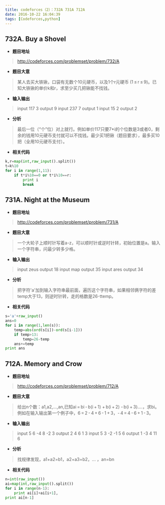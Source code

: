 ```yaml
---
title: codeforces（2）：732A 731A 712A
date: 2016-10-22 16:04:39
tags: [Codeforces,python]
---
```


## 732A. Buy a Shovel

- **题目地址**
>http://codeforces.com/problemset/problem/732/A

- **题目大意**
>某人去买大铁锹，口袋有无数个10元硬币，以及1个r元硬币 (1 ≤ r ≤ 9)。已知大铁锹的单价k和r，求至少买几把锹能不找钱。

- **输入输出**
>input
117 3
output
9
input
237 7
output
1
input
15 2
output
2

- **分析**
>最后一位（“个”位）对上就行。例如单价117只要7*i的个位数是3或者0，剩余的钱用10元硬币支付就可以不找钱。最少买1把锹（题目要求），最多买10把（全用10元硬币支付）。

- **相关代码**
```python
k,r=map(int,raw_input().split())
t=k%10
for i in range(1,11):
    if t*i%10==0 or t*i%10==r:
        print i
        break
```


## 731A. Night at the Museum

- **题目地址**
>http://codeforces.com/problemset/problem/731/A

- **题目大意**
>一个大轮子上顺时针写着a-z，可以顺时针或逆时针转，初始位置是a。输入一个字符串，问最少转多少格。

- **输入输出**
>input
zeus
output
18
input
map
output
35
input
ares
output
34

- **分析**
>把字符'a'加到输入字符串最前面，遍历这个字符串，如果相邻俩字符的差temp大于13，则逆时针转，走的格数是26-ttemp。

- **相关代码**
```python
s='a'+raw_input()
ans=0
for i in range(1,len(s)):
    temp=abs(ord(s[i])-ord(s[i-1]))
    if temp>13:
        temp=26-temp
    ans+=temp
print ans
```


## 712A. Memory and Crow

- **题目地址**
>http://codeforces.com/problemset/problem/712/A

- **题目大意**
>给出n个数：a1,a2,...,an,已知ai = bi - b(i + 1) + b(i + 2) - b(i + 3)....，求bi。例如在输入输出第一个例子中，6 = 2 - 4 + 6 - 1 + 3，- 4 = 4 - 6 + 1 - 3。

- **输入输出**
>input
5
6 -4 8 -2 3
output
2 4 6 1 3 
input
5
3 -2 -1 5 6
output
1 -3 4 11 6 

- **分析**
>找规律发现，a1+a2=b1，a2+a3=b2，... ，an=bn

- **相关代码**
```python
n=int(raw_input())
ai=map(int,raw_input().split())
for i in range(n-1):
    print ai[i]+ai[i+1],
print ai[n-1]
```